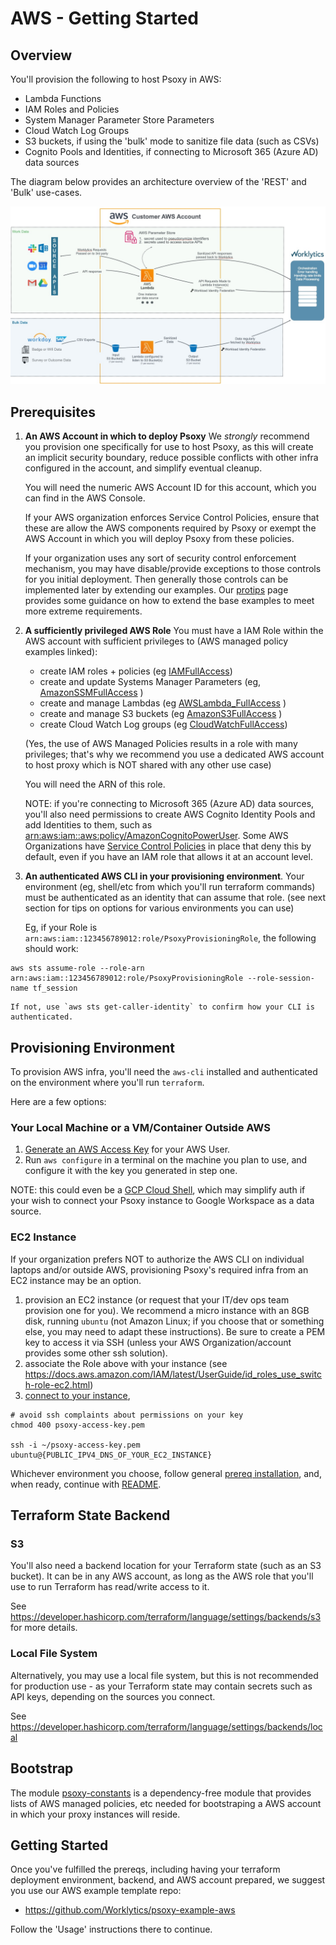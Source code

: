 # AWS - Getting Started

## Overview

You'll provision the following to host Psoxy in AWS:

- Lambda Functions
- IAM Roles and Policies
- System Manager Parameter Store Parameters
- Cloud Watch Log Groups
- S3 buckets, if using the 'bulk' mode to sanitize file data (such as CSVs)
- Cognito Pools and Identities, if connecting to Microsoft 365 (Azure AD) data sources

The diagram below provides an architecture overview of the 'REST' and 'Bulk' use-cases.

![AWS Arch Diagram](aws-arch-diagram.jpg)

## Prerequisites

1. **An AWS Account in which to deploy Psoxy** We _strongly_ recommend you provision one
   specifically for use to host Psoxy, as this will create an implicit security boundary, reduce
   possible conflicts with other infra configured in the account, and simplify eventual cleanup.

   You will need the numeric AWS Account ID for this account, which you can find in the AWS Console.

   If your AWS organization enforces Service Control Policies, ensure that these are allow the AWS
   components required by Psoxy or exempt the AWS Account in which you will deploy Psoxy from these
   policies.

   If your organization uses any sort of security control enforcement mechanism, you may have
   disable/provide exceptions to those controls for you initial deployment. Then generally those
   controls can be implemented later by extending our examples. Our [protips](protips.md) page
   provides some guidance on how to extend the base examples to meet more extreme requirements.

2. **A sufficiently privileged AWS Role** You must have a IAM Role within the AWS account with
   sufficient privileges to (AWS managed policy examples linked):

   - create IAM roles + policies (eg
     [IAMFullAccess](https://us-east-1.console.aws.amazon.com/iam/home?region=us-east-1#/policies/arn:aws:iam::aws:policy/IAMFullAccess$serviceLevelSummary))
   - create and update Systems Manager Parameters (eg,
     [AmazonSSMFullAccess](https://us-east-1.console.aws.amazon.com/iam/home?region=us-east-1#/policies/arn:aws:iam::aws:policy/AmazonSSMFullAccess$serviceLevelSummary)
     )
   - create and manage Lambdas (eg
     [AWSLambda_FullAccess](https://us-east-1.console.aws.amazon.com/iam/home?region=us-east-1#/policies/arn:aws:iam::aws:policy/AWSLambda_FullAccess$serviceLevelSummary)
     )
   - create and manage S3 buckets (eg
     [AmazonS3FullAccess](https://us-east-1.console.aws.amazon.com/iam/home?region=us-east-1#/policies/arn:aws:iam::aws:policy/AmazonS3FullAccess$serviceLevelSummary)
     )
   - create Cloud Watch Log groups (eg
     [CloudWatchFullAccess](https://us-east-1.console.aws.amazon.com/iam/home?region=us-east-1#/policies/arn:aws:iam::aws:policy/CloudWatchFullAccess$serviceLevelSummary))

   (Yes, the use of AWS Managed Policies results in a role with many privileges; that's why we
   recommend you use a dedicated AWS account to host proxy which is NOT shared with any other use
   case)

   You will need the ARN of this role.

   NOTE: if you're connecting to Microsoft 365 (Azure AD) data sources, you'll also need permissions
   to create AWS Cognito Identity Pools and add Identities to them, such as
   [arn:aws:iam::aws:policy/AmazonCognitoPowerUser](https://us-east-1.console.aws.amazon.com/iam/home?region=us-east-1#/policies/arn:aws:iam::aws:policy/AmazonCognitoPowerUser$serviceLevelSummary).
   Some AWS Organizations have
   [Service Control Policies](https://docs.aws.amazon.com/organizations/latest/userguide/orgs_manage_policies_scps.html)
   in place that deny this by default, even if you have an IAM role that allows it at an account
   level.

3. **An authenticated AWS CLI in your provisioning environment**. Your environment (eg, shell/etc
   from which you'll run terraform commands) must be authenticated as an identity that can assume
   that role. (see next section for tips on options for various environments you can use)

   Eg, if your Role is `arn:aws:iam::123456789012:role/PsoxyProvisioningRole`, the following should
   work:

```shell
aws sts assume-role --role-arn arn:aws:iam::123456789012:role/PsoxyProvisioningRole --role-session-name tf_session
```

    If not, use `aws sts get-caller-identity` to confirm how your CLI is authenticated.

## Provisioning Environment

To provision AWS infra, you'll need the `aws-cli` installed and authenticated on the environment
where you'll run `terraform`.

Here are a few options:

### Your Local Machine or a VM/Container Outside AWS

1. [Generate an AWS Access Key](https://docs.aws.amazon.com/IAM/latest/UserGuide/id_credentials_access-keys.html)
   for your AWS User.
2. Run `aws configure` in a terminal on the machine you plan to use, and configure it with the key
   you generated in step one.

NOTE: this could even be a [GCP Cloud Shell](https://cloud.google.com/shell), which may simplify
auth if your wish to connect your Psoxy instance to Google Workspace as a data source.

### EC2 Instance

If your organization prefers NOT to authorize the AWS CLI on individual laptops and/or outside AWS,
provisioning Psoxy's required infra from an EC2 instance may be an option.

1. provision an EC2 instance (or request that your IT/dev ops team provision one for you). We
   recommend a micro instance with an 8GB disk, running `ubuntu` (not Amazon Linux; if you choose
   that or something else, you may need to adapt these instructions). Be sure to create a PEM key to
   access it via SSH (unless your AWS Organization/account provides some other ssh solution).
2. associate the Role above with your instance (see
   https://docs.aws.amazon.com/IAM/latest/UserGuide/id_roles_use_switch-role-ec2.html)
3. [connect to your instance](https://docs.aws.amazon.com/AWSEC2/latest/UserGuide/AccessingInstances.html?icmpid=docs_ec2_console),

```shell
# avoid ssh complaints about permissions on your key
chmod 400 psoxy-access-key.pem

ssh -i ~/psoxy-access-key.pem ubuntu@{PUBLIC_IPV4_DNS_OF_YOUR_EC2_INSTANCE}
```

Whichever environment you choose, follow general [prereq installation](../prereqs-ubuntu.md), and,
when ready, continue with [README](../../README.md).

## Terraform State Backend

### S3

You'll also need a backend location for your Terraform state (such as an S3 bucket). It can be in
any AWS account, as long as the AWS role that you'll use to run Terraform has read/write access to
it.

See https://developer.hashicorp.com/terraform/language/settings/backends/s3 for more details.

### Local File System

Alternatively, you may use a local file system, but this is not recommended for production use - as
your Terraform state may contain secrets such as API keys, depending on the sources you connect.

See https://developer.hashicorp.com/terraform/language/settings/backends/local

## Bootstrap

The module [psoxy-constants](../../infra/modules/psoxy-constants) is a dependency-free module that
provides lists of AWS managed policies, etc needed for bootstraping a AWS account in which your
proxy instances will reside.

## Getting Started

Once you've fulfilled the prereqs, including having your terraform deployment environment, backend,
and AWS account prepared, we suggest you use our AWS example template repo:

- https://github.com/Worklytics/psoxy-example-aws

Follow the 'Usage' instructions there to continue.
